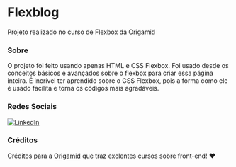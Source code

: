 # Flexblog
Projeto realizado no curso de Flexbox da Origamid

### Sobre

O projeto foi feito usando apenas HTML e CSS Flexbox. Foi usado desde os conceitos básicos e avançados sobre o flexbox para criar essa página inteira. É incrível ter aprendido sobre o CSS Flexbox, pois a forma como ele é usado facilita e torna os códigos mais agradáveis.

### Redes Sociais
<a href="https://www.linkedin.com/in/leonardo-kattah-55059a20/"><img src="https://img.shields.io/badge/LinkedIn--_.svg?style=social&logo=linkedin" alt="LinkedIn"></a>

### Créditos
Créditos para a [Origamid](https://www.origamid.com/cursos/) que traz exclentes cursos sobre front-end! ❤

<figure>
<img src = "">
